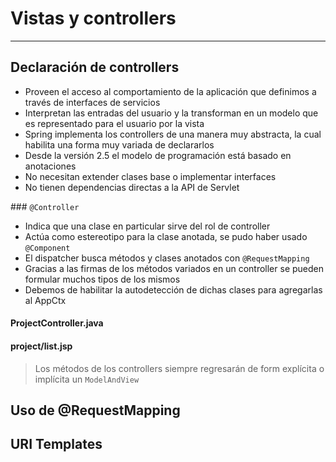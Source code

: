 # Vistas y controllers

------

## Declaración de controllers

* Proveen el acceso al comportamiento de la aplicación que definimos a través de interfaces de servicios
* Interpretan  las entradas del usuario y la transforman en un modelo que es representado para el usuario por la vista
* Spring implementa los controllers de una manera muy abstracta, la cual habilita una forma muy variada de declararlos
* Desde la versión 2.5 el modelo de programación está basado en anotaciones
* No necesitan extender clases base o implementar interfaces
* No tienen dependencias directas a la API de Servlet

### `@Controller`

* Indica que una clase en particular sirve del rol de controller
* Actúa como estereotipo para la clase anotada, se pudo haber usado `@Component`
* El dispatcher busca métodos y clases anotados con `@RequestMapping`
* Gracias a las firmas de los métodos variados en un controller se pueden formular muchos tipos de los mismos
* Debemos de habilitar la autodetección de dichas clases para agregarlas al AppCtx

<div class="row">
  <div class="col-md-6">
    <h4><i class="icon-code"></i> ProjectController.java</h4>
    <script type="syntaxhighlighter" class="brush: java;"><![CDATA[
package com.makingdevs.practica2;

import org.springframework.stereotype.Controller;
import org.springframework.ui.Model;
import org.springframework.web.bind.annotation.RequestMapping;

@Controller
public class ProjectController {

  @RequestMapping("/project")
  public String allProjects(Model model) {
    model.addAttribute("message", "Welcome to projects manager!");
    return "project/list";
  }
}
// You must add @ComponentScan(basePackages = { "com.makingdevs.practica2" })
// or <context:component-scan base-package="com.makingdevs.practica2"/>
// depending on your configuration
  ]]></script>
  </div>
  <div class="col-md-6">
    <h4><i class="icon-code"></i> project/list.jsp</h4>
    <script type="syntaxhighlighter" class="brush: html;"><![CDATA[
<%@ page language="java" contentType="text/html; charset=UTF-8"
  pageEncoding="UTF-8"%>
<!DOCTYPE html>
<html lang="en">
  <head>
    
  </head>
  <body>

    <div class="container">
      <h1>${message}</h1>
    </div> <!-- /container -->
    
  </body>
</html>
    ]]></script>
  </div>
</div>

<blockquote>
  <p>Los métodos de los controllers siempre regresarán de form explícita o implícita un <code>ModelAndView</code></p>
</blockquote>

## Uso de @RequestMapping



## URI Templates
